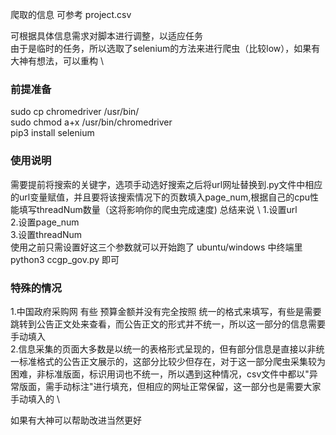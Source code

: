
爬取的信息 可参考 project.csv

可根据具体信息需求对脚本进行调整，以适应任务 \
由于是临时的任务，所以选取了selenium的方法来进行爬虫（比较low），如果有大神有想法，可以重构 \


### 前提准备

sudo cp chromedriver /usr/bin/ \
sudo chmod a+x /usr/bin/chromedriver \
pip3 install selenium

### 

### 使用说明
需要提前将搜索的关键字，选项手动选好搜索之后将url网址替换到.py文件中相应的url变量赋值，并且要将该搜索情况下的页数填入page_num,根据自己的cpu性能填写threadNum数量（这将影响你的爬虫完成速度)
总结来说 \ 
        1.设置url \
        2.设置page_num \
        3.设置threadNum \
使用之前只需设置好这三个参数就可以开始跑了 ubuntu/windows 中终端里 python3 ccgp_gov.py 即可
####


### 特殊的情况

1.中国政府采购网 有些 预算金额并没有完全按照 统一的格式来填写，有些是需要跳转到公告正文处来查看，而公告正文的形式并不统一，所以这一部分的信息需要手动填入 \
2.信息采集的页面大多数是以统一的表格形式呈现的，但有部分信息是直接以非统一标准格式的公告正文展示的，这部分比较少但存在，对于这一部分爬虫采集较为困难，非标准版面，标识用词也不统一，所以遇到这种情况，csv文件中都以"异常版面，需手动标注"进行填充，但相应的网址正常保留，这一部分也是需要大家手动填入的 \

如果有大神可以帮助改进当然更好
###



